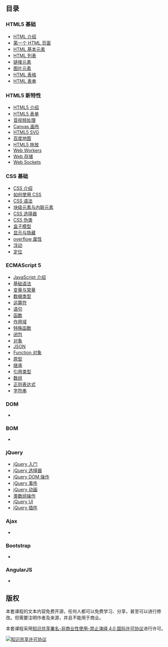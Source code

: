 ## 目录

### HTML5 基础
	
- [HTML 介绍](html5-basics/html-introduce.md)
- [第一个 HTML 页面](html5-basics/first-html.md)
- [HTML 基本元素](html5-basics/html-basics-element.md)
- [HTML 列表](html5-basics/html-list.md)
- [链接元素](html5-basics/link-element.md)
- [图片元素](html5-basics/image-element.md)
- [HTML 表格](html5-basics/html-table.md)
- [HTML 表单](html5-basics/html-form.md)

### HTML5 新特性

- [HTML5 介绍](html5/html5-introduce.md)
- [HTML5 表单](html5/html5-form.md)
- [音视频处理](html5/video-and-audio.md)
- [Canvas 画布](html5/canvas.md)
- [HTML5 SVG](html5/html5-svg.md)
- [百度地图](html5/baidu-map.md)
- [HTML5 拖放](html5/drag-and-drop.md)
- [Web Workers](html5/web-workers.md)
- [Web 存储](html5/web-storage.md)
- [Web Sockets](html5/web-sockets.md)

### CSS 基础
	
- [CSS 介绍](css-basics/css-introduce.md)
- [如何使用 CSS](css-basics/how-use-css.md)
- [CSS 语法](css-basics/css-grammar.md)
- [块级元素与内联元素](css-basics/block-and-inline-element.md)
- [CSS 选择器](css-basics/css-selector.md)
- [CSS 伪类](css-basics/css-pseudo-class.md)
- [盒子模型](css-basics/box-model.md)
- [显示与隐藏](css-basics/display-and-hidden.md)
- [overflow 属性](css-basics/overflow-attribute.md)
- [浮动](css-basics/float.md)
- [定位](css-basics/position.md)

### ECMAScript 5
	
- [JavaScript 介绍](ecmascript-5/javascript-introduce.md)
- [基础语法](ecmascript-5/basics-grammar.md)
- [变量与常量](ecmascript-5/variables-and-constants.md)
- [数据类型](ecmascript-5/data-type.md)
- [运算符](ecmascript-5/operator.md)
- [语句](ecmascript-5/statement.md)
- [函数](ecmascript-5/function.md)
- [作用域](ecmascript-5/scope.md)
- [特殊函数](ecmascript-5/special-function.md)
- [闭包](ecmascript-5/closer.md)
- [对象](ecmascript-5/object.md)
- [JSON](ecmascript-5/json.md)
- [Function 对象](ecmascript-5/function-object.md)
- [原型](ecmascript-5/prototype.md)
- [继承](ecmascript-5/inherit.md)
- [引用类型](ecmascript-5/reference-type.md)
- [数组](ecmascript-5/array.md)
- [正则表达式](ecmascript-5/regular-expression.md)
- [字符串](ecmascript-5/string.md)

### DOM
	
- []()

### BOM 
	
- []()

### jQuery
	
- [jQuery 入门](jquery/getting-started.md)
- [jQuery 选择器](jquery/jquery-selector.md)
- [jQuery DOM 操作](jquery/jquery-dom.md)
- [jQuery 事件](jquery/jquery-event.md)
- [jQuery 动画](jquery/jquery-animation.md)
- [类数组操作](jquery/like-array-object.md)
- [jQuery UI](jquery/)
- [jQuery 插件](jquery/jquery-plugin.md)

### Ajax
	
- []()

### Bootstrap
	
- []()

### AngularJS
	
- []()

## 版权

本套课程的文本内容免费开源，任何人都可以免费学习、分享，甚至可以进行修改。但需要注明作者及来源，并且不能用于商业。

本套课程采用<a rel="license" href="http://creativecommons.org/licenses/by-nc-nd/4.0/">知识共享署名-非商业性使用-禁止演绎 4.0 国际许可协议</a>进行许可。

<a rel="license" href="http://creativecommons.org/licenses/by-nc-nd/4.0/"><img alt="知识共享许可协议" style="border-width:0" src="https://i.creativecommons.org/l/by-nc-nd/4.0/88x31.png" /></a><br />
